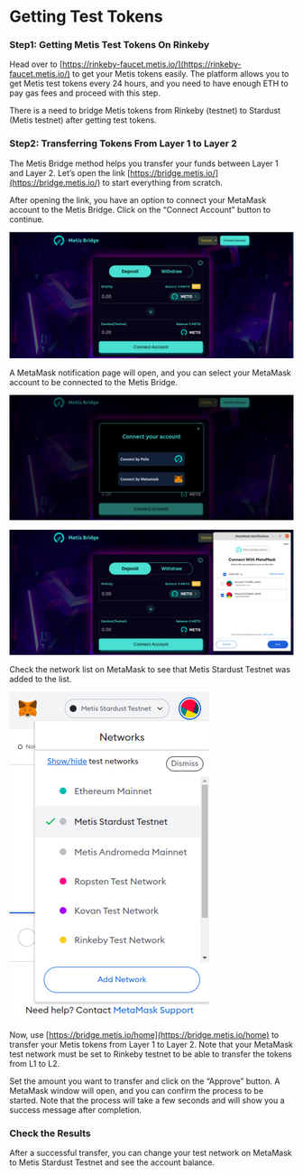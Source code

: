 # Getting Test Tokens

### Step1: Getting Metis Test Tokens On Rinkeby <a href="#_z98tmu8zem2" id="_z98tmu8zem2"></a>

Head over to [https://rinkeby-faucet.metis.io/](https://rinkeby-faucet.metis.io/) to get your Metis tokens easily. The platform allows you to get Metis test tokens every 24 hours, and you need to have enough ETH to pay gas fees and proceed with this step.

There is a need to bridge Metis tokens from Rinkeby (testnet) to Stardust (Metis testnet) after getting test tokens.

### Step2: Transferring Tokens From Layer 1 to Layer 2 <a href="#_fdz6ur7n5d5c" id="_fdz6ur7n5d5c"></a>

The Metis Bridge method helps you transfer your funds between Layer 1 and Layer 2. Let’s open the link [https://bridge.metis.io/](https://bridge.metis.io/) to start everything from scratch.

After opening the link, you have an option to connect your MetaMask account to the Metis Bridge. Click on the “Connect Account” button to continue.

![](<../.gitbook/assets/17 (1) (9)>)

A MetaMask notification page will open, and you can select your MetaMask account to be connected to the Metis Bridge.

![](<../.gitbook/assets/18 (10) (9)>)

![](<../.gitbook/assets/19 (1) (1) (12)>)

Check the network list on MetaMask to see that Metis Stardust Testnet was added to the list.

![](<../.gitbook/assets/20 (1) (11)>)

Now, use [https://bridge.metis.io/home](https://bridge.metis.io/home) to transfer your Metis tokens from Layer 1 to Layer 2. Note that your MetaMask test network must be set to Rinkeby testnet to be able to transfer the tokens from L1 to L2.

Set the amount you want to transfer and click on the “Approve” button. A MetaMask window will open, and you can confirm the process to be started. Note that the process will take a few seconds and will show you a success message after completion.

### Check the Results <a href="#_16s0e44p8ziq" id="_16s0e44p8ziq"></a>

After a successful transfer, you can change your test network on MetaMask to Metis Stardust Testnet and see the account balance.

